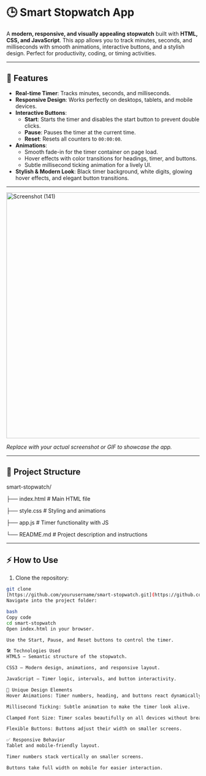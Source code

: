 # 🕒 Smart Stopwatch App

A **modern, responsive, and visually appealing stopwatch** built with **HTML, CSS, and JavaScript**. This app allows you to track minutes, seconds, and milliseconds with smooth animations, interactive buttons, and a stylish design. Perfect for productivity, coding, or timing activities.

---

## 🌟 Features

- **Real-time Timer**: Tracks minutes, seconds, and milliseconds.
- **Responsive Design**: Works perfectly on desktops, tablets, and mobile devices.
- **Interactive Buttons**:
  - **Start**: Starts the timer and disables the start button to prevent double clicks.
  - **Pause**: Pauses the timer at the current time.
  - **Reset**: Resets all counters to `00:00:00`.
- **Animations**:
  - Smooth fade-in for the timer container on page load.
  - Hover effects with color transitions for headings, timer, and buttons.
  - Subtle millisecond ticking animation for a lively UI.
- **Stylish & Modern Look**: Black timer background, white digits, glowing hover effects, and elegant button transitions.

---

<img width="1366" height="641" alt="Screenshot (141)" src="https://github.com/user-attachments/assets/bef17129-668b-42d4-879e-e249828b0d07" />
 
*Replace with your actual screenshot or GIF to showcase the app.*

---

## 📂 Project Structure

smart-stopwatch/

├── index.html # Main HTML file

├── style.css # Styling and animations

├── app.js # Timer functionality with JS

└── README.md # Project description and instructions

---

## ⚡ How to Use

1. Clone the repository:
```bash
git clone
[https://github.com/yourusername/smart-stopwatch.git](https://github.com/Waqar-5/JS_Assignments_Next_Classes_SMIT_Batch-16/tree/master/Assignment_05)
Navigate into the project folder:

bash
Copy code
cd smart-stopwatch
Open index.html in your browser.

Use the Start, Pause, and Reset buttons to control the timer.

🛠️ Technologies Used
HTML5 – Semantic structure of the stopwatch.

CSS3 – Modern design, animations, and responsive layout.

JavaScript – Timer logic, intervals, and button interactivity.

🎨 Unique Design Elements
Hover Animations: Timer numbers, heading, and buttons react dynamically on hover.

Millisecond Ticking: Subtle animation to make the timer look alive.

Clamped Font Size: Timer scales beautifully on all devices without breaking the layout.

Flexible Buttons: Buttons adjust their width on smaller screens.

✅ Responsive Behavior
Tablet and mobile-friendly layout.

Timer numbers stack vertically on smaller screens.

Buttons take full width on mobile for easier interaction.
